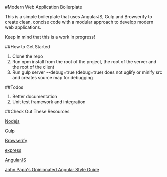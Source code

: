 #Modern Web Application Boilerplate

This is a simple boilerplate that uses AngularJS, Gulp and Browserify to create clean, concise code with a
modular approach to develop modern web applications.

Keep in mind that this is a work in progress!

##How to Get Started

1.  Clone the repo
2.  Run npm install from the root of the project, the root of the server and the root of the client
3.  Run gulp server --debug=true (debug=true) does not uglify or minify src and creates source map for debugging

##Todos

1.  Better documentation
2.  Unit test framework and integration

##Check Out These Resources

[Nodejs](http://nodejs.org)

[Gulp](http://gulpjs.com/)

[Browserify](http://browserify.org/)

[express](http://expressjs.com)

[AngularJS](http://angularjs.org)

[John Papa's Opinionated Angular Style Guide](https://github.com/johnpapa/angular-styleguide)